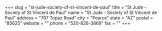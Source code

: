 +++
slug = "st-jude-society-of-st-vincent-de-paul"
title = "St Jude - Society of St Vincent de Paul"
name = "St Jude - Society of St Vincent de Paul"
address = "787 Topaz Road"
city = "Pearce"
state = "AZ"
postal = "85625"
website = ""
phone = "520-826-3869"
fax = ""
+++
